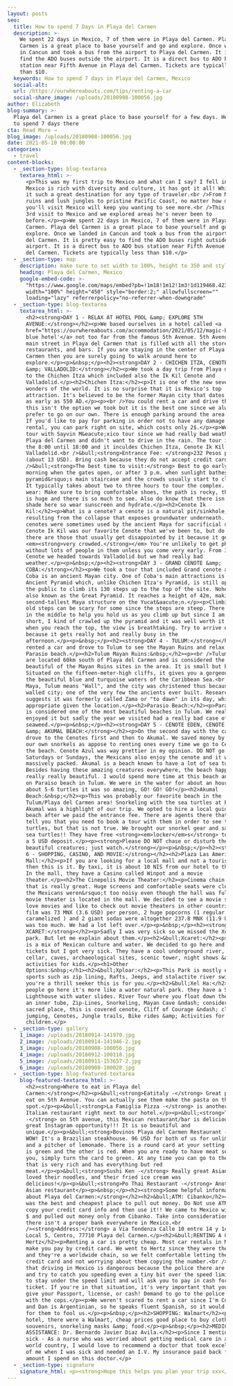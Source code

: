 ```yaml
---
layout: posts
seo:
  title: How to spend 7 Days in Playa del Carmen
  description: >-
    We spent 22 days in Mexico, 7 of them were in Playa del Carmen. Playa del
    Carmen is a great place to base yourself and go and explore. Once we landed
    in Cancun and took a bus from the airport to Playa del Carmen. It is easy to
    find the ADO buses outside the airport. It is a direct bus to ADO bus
    station near Fifth Avenue in Playa del Carmen. Tickets are typically less
    than $10.
  keywords: How to spend 7 days in Playa del Carmen, Mexico
  social-alt:
  url: /https://ourwhereabouts.com/tips/renting-a-car
  social-share_image: /uploads/20180908-100056.jpg
author: Elizabeth
blog-summary: >-
  Playa del Carmen is a great place to base yourself for a few days. Here's how
  to spend 7 days there
cta: Read More →
blog_image: /uploads/20180908-100056.jpg
date: 2021-05-10 00:00:00
categories:
  - travel
content-blocks:
  - _section-type: blog-textarea
    textarea_html: >-
      <p>This was my first trip to Mexico and what can I say? I fell in love!
      Mexico is rich with diversity and culture, it has got it all! Which makes
      it such a great destination for any type of traveler.<br />From Mayan
      ruins and lush jungles to pristine Pacific Coast, no matter how many times
      you'll visit Mexico will keep you wanting to see more.<br />This was Dans
      3rd visit to Mexico and we explored areas he's never been to
      before.</p><p>We spent 22 days in Mexico, 7 of them were in Playa del
      Carmen. Playa del Carmen is a great place to base yourself and go and
      explore. Once we landed in Cancun and took a bus from the airport to Playa
      del Carmen. It is pretty easy to find the ADO buses right outside of the
      airport. It is a direct bus to ADO bus station near Fifth Avenue in Playa
      del Carmen. Tickets are typically less than $10.</p>
  - _section-type: map
    description: make sure to set width to 100%, height to 350 and style to border 2
    heading: Playa del Carmen, Mexico
    google-embed-code: >-
      "https://www.google.com/maps/embed?pb=!1m18!1m12!1m3!1d119468.42392931206!2d-87.14173734919855!3d20.653777820355135!2m3!1f0!2f0!3f0!3m2!1i1024!2i768!4f13.1!3m3!1m2!1s0x8f4e4323d22d4e61%3A0xe8c10b783bab4adc!2sPlaya%20del%20Carmen%2C%20Quintana%20Roo%2C%20Mexico!5e0!3m2!1sen!2sil!4v1661495311221!5m2!1sen!2sil"
      width="100%" height="450" style="border:2;" allowfullscreen=""
      loading="lazy" referrerpolicy="no-referrer-when-downgrade"
  - _section-type: blog-textarea
    textarea_html: >-
      <h2><strong>DAY 1 - RELAX AT HOTEL POOL &amp; EXPLORE 5TH
      AVENUE:</strong></h2><p>We based ourselves in a hotel called <a
      href="https://ourwhereabouts.com/accommodation/2021/05/12/magic-blue-spa-boutique-hotel-playa-del-carmen.html">'Magic
      blue hotel'</a> not too far from the famous 5th Avenue. 5th Avenue is the
      main street in Playa del Carmen that is filled with all the stores,
      restaurants, and bars. If you are staying in the center of Playa Del
      Carmen then you are surely going to walk around here to
      explore.</p><p>&nbsp;</p><h2><strong>DAY 2 - CHICHEN ITZA, CENOTE IK KIL
      &amp; VALLADOLID:</strong></h2><p>We took a day trip from Playa del Carmen
      to the Chichen Itza which included also the Ik Kil Cenote and
      Valladolid.</p><h2>Chichen Itza:</h2><p>It is one of the new seven world
      wonders of the world. It is no surprise that it is Mexico's top
      attraction. It's believed to be the former Mayan city that dates back to
      as early as 550 AD.</p><p><br />You could rent a car and drive there -
      this isn't the option we took but it is the best one since we always
      prefer to go on our own. There is enough parking around the area for free.
      If you'd like to pay for parking in order not to have any damage on your
      rental, you can park right on site, which costs only 2$.</p><p>We took a
      tour with Sayvin M&eacute;xico tour since we had really bad weather in
      Playa del Carmen and didn't want to drive in the rain. The tour is from
      the 8:00 until 18:00 and it inculdes Chichen Itza, Cenote Ik Kil and
      Valladolid.<br />&bull;<strong>Entrance Fee: </strong>232 Pesos per adult
      (about 13 USD). Bring cash because they do not accept credit cards.<br
      />&bull;<strong>The best time to visit:</strong> Best to go early in the
      morning when the gates open, or after 3 p.m. when sunlight bathes the
      pyramid&rsquo;s main staircase and the crowds usually start to clear out.
      It typically takes about two to three hours to tour the complex. What to
      wear: Make sure to bring comfortable shoes, the path is rocky, the complex
      is huge and there is so much to see. Also do know that there isn't much
      shade here so wear sunscreen and hydrate.</p><h2>Cenote Ik
      Kil:</h2><p>What is a cenote? a cenote is a natural pit/sinkhole,
      resulting from the collapse that exposes groundwater underneath. The
      cenotes were sometimes used by the ancient Maya for sacrificial offerings.
      Cenote Ik Kil was our favorite Cenote that we've been to, but do know that
      there are those that usually get disappointed by it because it gets
      <em><strong>very crowded.</strong></em> You're unlikely to get photographs
      without lots of people in them unless you come very early. From Ik Kil
      Cenote we headed towards Valladolid but we had really bad
      weather.</p><p>&nbsp;</p><h2><strong>DAY 3 - GRAND CENOTE &amp;
      COBA:</strong></h2><p>️We took a tour that included Grand cenote and Coba.
      Coba is an ancient Mayan city. One of Coba's main attractions is the
      Ancient Pyramid which, unlike Chichen Itza's Pyramid, is still open for
      the public to climb its 130 steps up to the top of the site. Nohoch Mul is
      also known as the Great Pyramid. It reaches a height of 42m, making it the
      second-tallest Maya structure on the Yucat&aacute;n.</p><p>Climbing the
      old steps can be scary for some since the steps are steep. There is a rope
      in the middle to help you hold us as you climb up but since I am 1.5m'
      short, I kind of crawled up the pyramid and it was well worth it because
      when you reach the top, the view is breathtaking. Try to arrive early
      because it gets really hot and really busy in the
      afternoon.</p><p>&nbsp;</p><h2><strong>DAY 4 - TULUM:</strong></h2><p>We
      rented a car and drove to Tulum to see the Mayan Ruins and relax at
      Parasio beach.</p><h2>Tulum Mayan Ruins:&nbsp;</h2><p><br />Tulum ruins
      are located 60km south of Playa del Carmen and is considered the most
      beautiful of the Mayan Ruins sites in the area. It is small but beautiful.
      Situated on the fifteen-meter-high cliffs, it gives you a gorgeous view of
      the beautiful blue and turquoise waters of the Caribbean Sea.<br />In
      Maya, Tulum means "Wall", and the city was christened thus because it is a
      walled city; one of the very few the ancients ever built. Research
      suggests it was formerly called Zama or "to dawn" in its day, which is
      appropriate given the location.</p><h2>Parasio Beach:</h2><p>Parasio beach
      is considered one of the most beautiful beaches in Tulum. We really
      enjoyed it but sadly the year we visited had a really bad case of
      seaweed.</p><p>&nbsp;</p><h2><strong>DAY 5 - CENOTE EDEN, CENOTE AZUL
      &amp; AKUMAL BEACH:</strong></h2><p>On the second day with the car, we
      drove to the Cenotes first and then to Akumal. We saved money by buying
      our own snorkels as appose to renting ones every time we go to Cenote or
      the beach. Cenote Azul was way prettier in my opinion. DO NOT go on
      Saturdays or Sundays, the Mexicans also enjoy the cenote and it will get
      massively packed. Akumal is a beach known to have a lot of sea turtles.
      Besides having these amazing creatures everywhere, the beach happens to be
      really really beautiful. I would spend more time at this beach and give up
      on Paraiso beach in Tulum. We were in the water for about an hour and saw
      about 5-6 turtles it was so amazing, GO! GO! GO!</p><h2>Akumal
      Beach:&nbsp;</h2><p>This was probably our favorite beach in the
      Tulum/Playa del Carmen area! Snorkeling with the sea turtles at Playa
      Akumal was a highlight of our trip. We opted to hire a local guide on the
      beach after we paid the entrance fee. There are agents there that will
      tell you that you need to book a tour with them in order to see the
      turtles, but that is not true. We brought our snorkel gear and saw about 9
      sea turtles!! They have free <strong><em>locker</em>s</strong> to use with
      a 5 USD deposit.</p><p><strong>Please DO NOT chase or disturb these
      beautiful creatures; just watch.</strong></p><p>&nbsp;</p><h2><strong>DAY
      6 - SHOPPING, CASINO, AND MOVIE:</strong></h2><h2>Plaza Las Americas
      Mall:</h2><p>If you are looking for a local mall and not a touristy one
      then this is it. By taxi, it is about 10 NIS from our hotel to the mall.
      In the mall, they have a Casino called Winpot and a movie
      theater.</p><h2>The Cinepolis Movie Theater:</h2><p>Cinema chain in Mexico
      that is really great. Huge screens and comfortable seats were clean and
      the Mexicans weren&rsquo;t too noisy even though the hall was full. The
      movie theater is located in the mall. We decided to see a movie since we
      love movies and like to check out movie theaters in other countries. The
      film was 73 MNX (3.6 USD) per person, 2 huge popcorns (1 regular and 1
      caramelized ) and 2 giant sodas were altogether 237.8 MNX (11.9 USD). It
      was too much. We had a lot left over.</p><p>&nbsp;</p><h2><strong>DAY 7 -
      XCARET:</strong></h2><p>Sadly I was very sick so we missed the Xcaret
      park. But let me explain about them.</p><h2>&bull;Xcaret:</h2><p>This park
      is a mix of Mexican culture and water. We decided to go here and even had
      tickets but I got very sick. They have a cool underground river, wine
      cellar, caves, archaeological sites, scenic tower, night shows &amp;
      activities for kids.</p><h1>Other
      Options:&nbsp;</h1><h2>&bull;Xploar:</h2><p>This Park is mostly extreme
      sports such as zip lining, Rafts, Jeeps, and stalactite river swim - if
      you're a thrill seeker this is for you.</p><h2>&bull;Xel Ha:</h2><p>Most
      people go here it's more like a water natural park. they have a Scenic
      Lighthouse with water slides. River Tour where you float down the river in
      an inner tube, Zip-Lines, Snorkeling, Mayan Cave &ndash; considered a
      sacred place, this is covered cenote, Cliff of Courage &ndash; cliff
      jumping, Cenotes, Jungle trails, Bike rides &amp; Activities for
      children.</p>
  - _section-type: gallery
    1_image: /uploads/20180914-141970.jpg
    2_image: /uploads/20180914-141946-2.jpg
    3_image: /uploads/20180908-100056.jpg
    4_image: /uploads/20180912-100118.jpg
    5_image: /uploads/20180911-153657-2.jpg
    6_image: /uploads/20180908-100028.jpg
  - _section-type: blog-featured-textarea
    blog-featured-textarea_html: >-
      <h2><strong>Where to eat in Playa del
      Carmen:</strong></h2><p>&bull;<strong>Eatitaly -</strong> Great place to
      eat on 5th Avenue. You can actually see them make the pasta on the
      spot.</p><p>&bull;<strong>La Famiglia Pizza -</strong> is another great
      Italian restaurant right next to our hotel.</p><p>&bull;<strong>Tropical
      -</strong> on 5th avenue, this Mexican restaurant/bar is delicious and a
      great Instagram opportunity!!! It is so beautiful and
      unique.</p><p>&bull;<strong>Bovinos Playa del Carmen Restaurant -</strong>
      WOW! It's a Brazilian steakhouse. 96 USD for both of us for unlimited food
      and a pitcher of lemonade. There is a round card at your setting one side
      is green and the other is red. When you are ready to have meat served to
      you, simply turn the card to green. At any time you can go to the buffet
      that is very rich and has everything but red
      meat.</p><p>&bull;<strong>Sushi Ken -</strong> Really great Asian food. We
      loved their noodles, and their fried ice cream was
      delicious!</p><p>&bull;<strong>Po Thai Restaurant -</strong> Another great
      Asian restaurant</p><p>&nbsp;</p><h2><strong>Some helpful information
      about Playa del Carmen:</strong></h2><h2>&bull;ATM: Cibanko</h2><p>That
      was the best and cheapest place to pull out money. Do Not use ATMs. They
      copy your credit card info and then use it!! We came to Mexico with 1,500
      $ and pulled out money only from Cibanko. Take into consideration that
      there isn't a proper bank everywhere in Mexico.<br
      /><strong>Address:</strong> a Via Tendenza Calle 10 entre 14 y 14 bis,
      Local 5, Centro, 77710 Playa del Carmen.</p><h2>&bull;RENTING A CAR:
      Hertz</h2><p>Renting a car is pretty cheap. Most car rentals in Mexico
      make you pay by credit card. We went to Hertz since they were the cheapest
      and they're a worldwide chain, so we felt comfortable letting them use our
      credit card and not worrying about them copying the number.<br />Some say
      that driving in Mexico is dangerous because the police there are bribed
      and try to catch you speeding even a tiny bit over the speed limit, so try
      to stay under the speed limit and will ask you to pay in cash for the
      ticket. If you're in that situation, it's very important that you do not
      give your Passport, license, or cash! Demand to go to the police station
      with the cops.</p><p>We weren't scared to rent a car since I'm Colombian
      and Dan is Argentinian, so he speaks fluent Spanish, so it would be harder
      for them to fool us.</p><p>&nbsp;</p><h2>SHOPPING: Walmart</h2><p>Near our
      hotel, there were a Walmart, cheap prices good place to buy clothes,
      souvenirs, snorkeling masks &amp; food.</p><p>&nbsp;</p><h2>MEDICAL
      ASSISTANCE: Dr. Bernardo Javier Diaz Avila.</h2><p>Since I mentioned I got
      sick - As a nurse who was worried about getting medical care in a third
      world country, I would love to recommend a doctor that took excellent care
      of me when I was sick and needed an I.V. My insurance paid back full
      amount I spend on this doctor.</p>
  - _section-type: signature
    signature_html: <p><strong>Hope this helps you plan your trip xxx</strong></p>
---
```

